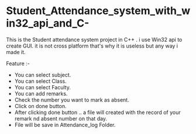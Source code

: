 # Student_Attendance_system_with_win32_api_and_C-
This is the Student attendance system project in C++ . i use Win32 api to create GUI. it is not cross platform that's why it is useless but any way i made it.

Feature :-

- You can select subject.
- You can select Class.
- You can select Faculty.
- You can add remarks.
- Check the number you want to mark as absent.
- Click on done button.
- After clicking done button .. a file will created with the record of your remark nd absent number on that day.
- File will be save in Attendance_log Folder.

